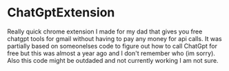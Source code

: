 # ChatGptExtension
Really quick chrome extension I made for my dad that gives you free chatgpt tools for gmail without having to pay any money for api calls. It was partially based on someonelses code to figure out how to call ChatGpt for free but this was almost a year ago and I don't remember who (im sorry). Also this code might be outdaded and not currently working I am not sure.
